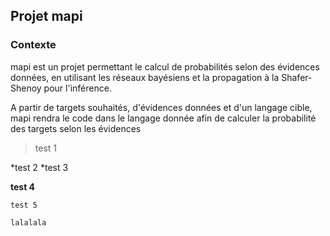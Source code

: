 ## Projet mapi

### Contexte

mapi est un projet permettant le calcul de probabilités selon des évidences données, en utilisant les réseaux bayésiens et la propagation à la Shafer-Shenoy pour l'inférence.

A partir de targets souhaités, d'évidences données et d'un langage cible, mapi rendra le code dans le langage donnée afin de calculer la probabilité des targets selon les évidences


>test 1

*test 2
*test 3

**test 4**

`test 5`

``` test 6
lalalala
```

